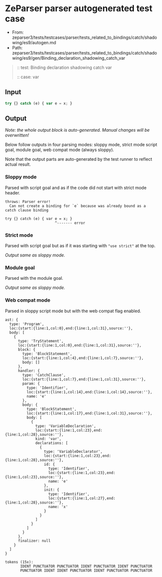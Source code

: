 # ZeParser parser autogenerated test case

- From: zeparser3/tests/testcases/parser/tests_related_to_bindings/catch/shadowing/es9/autogen.md
- Path: zeparser3/tests/testcases/parser/tests_related_to_bindings/catch/shadowing/es9/gen/Binding_declaration_shadowing_catch_var

> :: test: Binding declaration shadowing catch var
>
> :: case: var

## Input


`````js
try {} catch (e) { var e = x; }
`````

## Output

_Note: the whole output block is auto-generated. Manual changes will be overwritten!_

Below follow outputs in four parsing modes: sloppy mode, strict mode script goal, module goal, web compat mode (always sloppy).

Note that the output parts are auto-generated by the test runner to reflect actual result.

### Sloppy mode

Parsed with script goal and as if the code did not start with strict mode header.

`````
throws: Parser error!
  Can not create a binding for `e` because was already bound as a catch clause binding

try {} catch (e) { var e = x; }
                       ^------- error
`````

### Strict mode

Parsed with script goal but as if it was starting with `"use strict"` at the top.

_Output same as sloppy mode._

### Module goal

Parsed with the module goal.

_Output same as sloppy mode._

### Web compat mode

Parsed in sloppy script mode but with the web compat flag enabled.

`````
ast: {
  type: 'Program',
  loc:{start:{line:1,col:0},end:{line:1,col:31},source:''},
  body: [
    {
      type: 'TryStatement',
      loc:{start:{line:1,col:0},end:{line:1,col:31},source:''},
      block: {
        type: 'BlockStatement',
        loc:{start:{line:1,col:4},end:{line:1,col:7},source:''},
        body: []
      },
      handler: {
        type: 'CatchClause',
        loc:{start:{line:1,col:7},end:{line:1,col:31},source:''},
        param: {
          type: 'Identifier',
          loc:{start:{line:1,col:14},end:{line:1,col:14},source:''},
          name: 'e'
        },
        body: {
          type: 'BlockStatement',
          loc:{start:{line:1,col:17},end:{line:1,col:31},source:''},
          body: [
            {
              type: 'VariableDeclaration',
              loc:{start:{line:1,col:23},end:{line:1,col:28},source:''},
              kind: 'var',
              declarations: [
                {
                  type: 'VariableDeclarator',
                  loc:{start:{line:1,col:23},end:{line:1,col:28},source:''},
                  id: {
                    type: 'Identifier',
                    loc:{start:{line:1,col:23},end:{line:1,col:23},source:''},
                    name: 'e'
                  },
                  init: {
                    type: 'Identifier',
                    loc:{start:{line:1,col:27},end:{line:1,col:28},source:''},
                    name: 'x'
                  }
                }
              ]
            }
          ]
        }
      },
      finalizer: null
    }
  ]
}

tokens (15x):
       IDENT PUNCTUATOR PUNCTUATOR IDENT PUNCTUATOR IDENT PUNCTUATOR
       PUNCTUATOR IDENT IDENT PUNCTUATOR IDENT PUNCTUATOR PUNCTUATOR
`````

